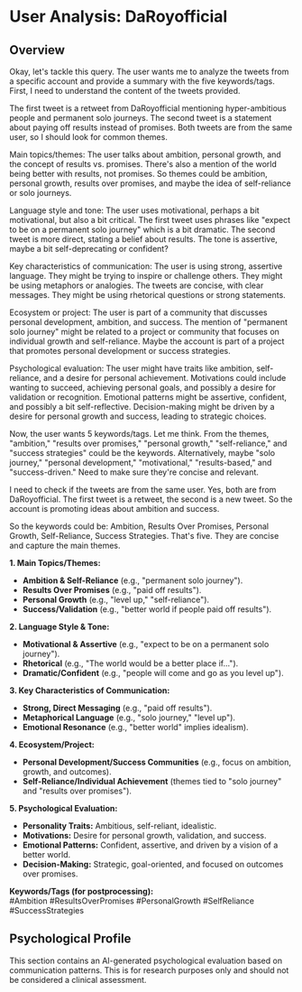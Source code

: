 # User Analysis: DaRoyofficial

## Overview

<think>
Okay, let's tackle this query. The user wants me to analyze the tweets from a specific account and provide a summary with the five keywords/tags. First, I need to understand the content of the tweets provided.

The first tweet is a retweet from DaRoyofficial mentioning hyper-ambitious people and permanent solo journeys. The second tweet is a statement about paying off results instead of promises. Both tweets are from the same user, so I should look for common themes.

Main topics/themes: The user talks about ambition, personal growth, and the concept of results vs. promises. There's also a mention of the world being better with results, not promises. So themes could be ambition, personal growth, results over promises, and maybe the idea of self-reliance or solo journeys.

Language style and tone: The user uses motivational, perhaps a bit motivational, but also a bit critical. The first tweet uses phrases like "expect to be on a permanent solo journey" which is a bit dramatic. The second tweet is more direct, stating a belief about results. The tone is assertive, maybe a bit self-deprecating or confident?

Key characteristics of communication: The user is using strong, assertive language. They might be trying to inspire or challenge others. They might be using metaphors or analogies. The tweets are concise, with clear messages. They might be using rhetorical questions or strong statements.

Ecosystem or project: The user is part of a community that discusses personal development, ambition, and success. The mention of "permanent solo journey" might be related to a project or community that focuses on individual growth and self-reliance. Maybe the account is part of a project that promotes personal development or success strategies.

Psychological evaluation: The user might have traits like ambition, self-reliance, and a desire for personal achievement. Motivations could include wanting to succeed, achieving personal goals, and possibly a desire for validation or recognition. Emotional patterns might be assertive, confident, and possibly a bit self-reflective. Decision-making might be driven by a desire for personal growth and success, leading to strategic choices.

Now, the user wants 5 keywords/tags. Let me think. From the themes, "ambition," "results over promises," "personal growth," "self-reliance," and "success strategies" could be the keywords. Alternatively, maybe "solo journey," "personal development," "motivational," "results-based," and "success-driven." Need to make sure they're concise and relevant.

I need to check if the tweets are from the same user. Yes, both are from DaRoyofficial. The first tweet is a retweet, the second is a new tweet. So the account is promoting ideas about ambition and success.

So the keywords could be: Ambition, Results Over Promises, Personal Growth, Self-Reliance, Success Strategies. That's five. They are concise and capture the main themes.
</think>

**1. Main Topics/Themes:**  
- **Ambition & Self-Reliance** (e.g., "permanent solo journey").  
- **Results Over Promises** (e.g., "paid off results").  
- **Personal Growth** (e.g., "level up," "self-reliance").  
- **Success/Validation** (e.g., "better world if people paid off results").  

**2. Language Style & Tone:**  
- **Motivational & Assertive** (e.g., "expect to be on a permanent solo journey").  
- **Rhetorical** (e.g., "The world would be a better place if...").  
- **Dramatic/Confident** (e.g., "people will come and go as you level up").  

**3. Key Characteristics of Communication:**  
- **Strong, Direct Messaging** (e.g., "paid off results").  
- **Metaphorical Language** (e.g., "solo journey," "level up").  
- **Emotional Resonance** (e.g., "better world" implies idealism).  

**4. Ecosystem/Project:**  
- **Personal Development/Success Communities** (e.g., focus on ambition, growth, and outcomes).  
- **Self-Reliance/Individual Achievement** (themes tied to "solo journey" and "results over promises").  

**5. Psychological Evaluation:**  
- **Personality Traits:** Ambitious, self-reliant, idealistic.  
- **Motivations:** Desire for personal growth, validation, and success.  
- **Emotional Patterns:** Confident, assertive, and driven by a vision of a better world.  
- **Decision-Making:** Strategic, goal-oriented, and focused on outcomes over promises.  

**Keywords/Tags (for postprocessing):**  
#Ambition #ResultsOverPromises #PersonalGrowth #SelfReliance #SuccessStrategies

## Psychological Profile

This section contains an AI-generated psychological evaluation based on communication patterns. This is for research purposes only and should not be considered a clinical assessment.